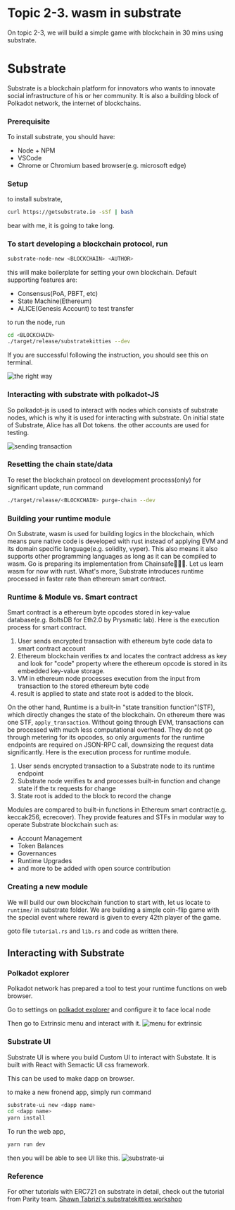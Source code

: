 # Topic 2-3. wasm in substrate

On topic 2-3, we will build a simple game with blockchain in 30 mins using substrate.

# Substrate

Substrate is a blockchain platform for innovators who wants to innovate social infrastructure of his or her community. It is also a building block of Polkadot network, the internet of blockchains.

### Prerequisite

To install substrate, you should have:

- Node + NPM
- VSCode
- Chrome or Chromium based browser(e.g. microsoft edge)

### Setup

to install substrate, 

```bash
curl https://getsubstrate.io -sSf | bash
```

bear with me, it is going to take long.

### To start developing a blockchain protocol, run

```bash
substrate-node-new <BLOCKCHAIN> <AUTHOR>
```

this will make boilerplate for setting your own blockchain. Default supporting features are:

- Consensus(PoA, PBFT, etc)
- State Machine(Ethereum)
- ALICE(Genesis Account) to test transfer

to run the node, run 
```bash
cd <BLOCKCHAIN>
./target/release/substratekitties --dev
```

If you are successful following the instruction, you should see this on terminal.

![the right way](https://shawntabrizi.github.io/substrate-collectables-workshop/0/assets/building-blocks.png)


### Interacting with substrate with polkadot-JS

So polkadot-js is used to interact with nodes which consists of substrate nodes, which is why it is used for interacting with substrate. On initial state of Substrate, Alice has all Dot tokens. the other accounts are used for testing.

![sending transaction](https://shawntabrizi.github.io/substrate-collectables-workshop/0/assets/first-transfer.png)


### Resetting the chain state/data

To reset the blockchain protocol on development process(only) for significant update, run command
```bash
./target/release/<BLOCKCHAIN> purge-chain --dev
```

### Building your runtime module

On Substrate, wasm is used for building logics in the blockchain, which means pure native code is developed with rust instead of applying EVM and its domain specific language(e.g. solidity, vyper). This also means it also supports other programming languages as long as it can be compiled to wasm. Go is preparing its implementation from Chainsafe🚀🚀🚀. Let us learn wasm for now with rust. What's more, Substrate introduces runtime processed in faster rate than ethereum smart contract.

### Runtime & Module vs. Smart contract

Smart contract is a ethereum byte opcodes stored in key-value database(e.g. BoltsDB for Eth2.0 by Prysmatic lab). Here is the execution process for smart contract.

1. User sends encrypted transaction with ethereum byte code data to smart contract account
2. Ethereum blockchain verifies tx and locates the contract address as key and look for "code" property where the ethereum opcode is stored in its embedded key-value storage. 
3. VM in ethereum node processes execution from the input from transaction to the stored ethereum byte code
4. result is applied to state and state root is added to the block.

On the other hand, Runtime is a built-in "state transition function"(STF), which directly changes the state of the blockchain. On ethereum there was one STF, `apply_transaction`. Without going through EVM, transactions can be processed with much less computational overhead. They do not go through metering for its opcodes, so only arguments for the runtime endpoints are required on JSON-RPC call, downsizing the request data significantly. Here is the execution process for runtime module.

1. User sends encrypted transaction to a Substrate node to its runtime endpoint
2. Substrate node verifies tx and processes built-in function and change state if the tx requests for change
3. State root is added to the block to record the change

Modules are compared to built-in functions in Ethereum smart contract(e.g. keccak256, ecrecover). They provide features and STFs in modular way to operate Substrate blockchain such as:

- Account Management
- Token Balances
- Governances
- Runtime Upgrades
- and more to be added with open source contribution

### Creating a new module

We will build our own blockchain function 
to start with, let us locate to `runtime/` in substrate folder.
We are building a simple coin-flip game with the special event where reward is given to every 42th player of the game.

goto file `tutorial.rs` and `lib.rs` and code as written there.


## Interacting with Substrate 

### Polkadot explorer

Polkadot network has prepared a tool to test your runtime functions on web browser.

Go to settings on [polkadot explorer](https://polkadot.js.org/apps/#/settings) and configure it to face local node

Then go to Extrinsic menu and interact with it.
![menu for extrinsic](https://i.imgur.com/pdPSIvd.png)

### Substrate UI

Substrate UI is where you build Custom UI to interact with Substate. It is built with React with Semactic UI css framework.

This can be used to make dapp on browser.

to make a new fronend app, simply run command

```bash
substrate-ui new <dapp name>
cd <dapp name>
yarn install
```
To run the web app,
```bash
yarn run dev
```

then you will be able to see UI like this.
![substrate-ui](https://i.imgur.com/CZYdtzq.png)




### Reference

For other tutorials with ERC721 on substrate in detail, check out the tutorial from Parity team.
[Shawn Tabrizi's substratekitties workshop](https://shawntabrizi.github.io/substrate-collectables-workshop/#/1/creating-a-module)
